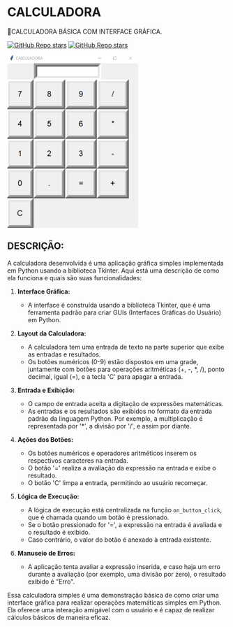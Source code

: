# CALCULADORA
🎈CALCULADORA BÁSICA COM INTERFACE GRÁFICA.

[![GitHub Repo stars](https://img.shields.io/badge/VILHALVA-GITHUB-03A9F4?logo=github)](https://github.com/VILHALVA)
[![GitHub Repo stars](https://img.shields.io/badge/MEUS-CURSOS-03A9F4?logo=github)](https://github.com/VILHALVA?tab=repositories&q=CURSO&type=public&language=&sort=)

<img src="FOTO.png" align="center" width="300"> <br>

## DESCRIÇÃO:
A calculadora desenvolvida é uma aplicação gráfica simples implementada em Python usando a biblioteca Tkinter. Aqui está uma descrição de como ela funciona e quais são suas funcionalidades:

1. **Interface Gráfica:**
   - A interface é construída usando a biblioteca Tkinter, que é uma ferramenta padrão para criar GUIs (Interfaces Gráficas do Usuário) em Python.

2. **Layout da Calculadora:**
   - A calculadora tem uma entrada de texto na parte superior que exibe as entradas e resultados.
   - Os botões numéricos (0-9) estão dispostos em uma grade, juntamente com botões para operações aritméticas (+, -, *, /), ponto decimal, igual (=), e a tecla 'C' para apagar a entrada.

3. **Entrada e Exibição:**
   - O campo de entrada aceita a digitação de expressões matemáticas.
   - As entradas e os resultados são exibidos no formato da entrada padrão da linguagem Python. Por exemplo, a multiplicação é representada por '*', a divisão por '/', e assim por diante.

4. **Ações dos Botões:**
   - Os botões numéricos e operadores aritméticos inserem os respectivos caracteres na entrada.
   - O botão '=' realiza a avaliação da expressão na entrada e exibe o resultado.
   - O botão 'C' limpa a entrada, permitindo ao usuário recomeçar.

5. **Lógica de Execução:**
   - A lógica de execução está centralizada na função `on_button_click`, que é chamada quando um botão é pressionado.
   - Se o botão pressionado for '=', a expressão na entrada é avaliada e o resultado é exibido.
   - Caso contrário, o valor do botão é anexado à entrada existente.

6. **Manuseio de Erros:**
   - A aplicação tenta avaliar a expressão inserida, e caso haja um erro durante a avaliação (por exemplo, uma divisão por zero), o resultado exibido é "Erro".

Essa calculadora simples é uma demonstração básica de como criar uma interface gráfica para realizar operações matemáticas simples em Python. Ela oferece uma interação amigável com o usuário e é capaz de realizar cálculos básicos de maneira eficaz.
